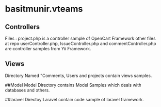 basitmunir.vteams
=================
## Controllers
Files : 
project.php is a controller sample of OpenCart Framework
other files at repo userController.php, IssueController.php and commentController.php are controller samples from Yii Framework.

## Views
Directory Named "Comments, Users and projects contain views samples.

##Model
Model Directory contains Model Samples which deals with databases and others.

##laravel
Directoy Laravel contain code sample of laravel framework.

